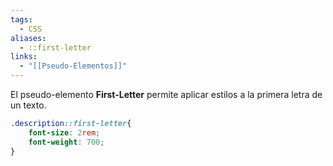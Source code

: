 ```yaml
---
tags:
  - CSS
aliases:
  - ::first-letter
links:
  - "[[Pseudo-Elementos]]"
---
```

El pseudo-elemento **First-Letter** permite aplicar estilos a la primera letra de un texto.
```css
.description::first-letter{
	font-size: 2rem;
	font-weight: 700;
}
```
